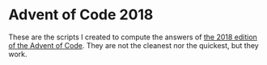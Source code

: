 # Advent of Code 2018

These are the scripts I created to compute the answers of [the 2018 edition of the Advent of Code](https://adventofcode.com). They are not the cleanest nor the quickest, but they work.
